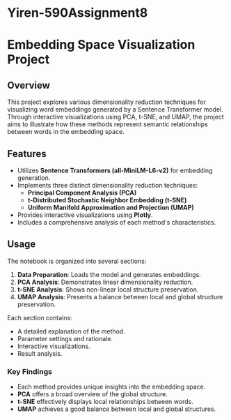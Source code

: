 # Yiren-590Assignment8
# Embedding Space Visualization Project

## Overview
This project explores various dimensionality reduction techniques for visualizing word embeddings generated by a Sentence Transformer model. Through interactive visualizations using PCA, t-SNE, and UMAP, the project aims to illustrate how these methods represent semantic relationships between words in the embedding space.

## Features
- Utilizes **Sentence Transformers (all-MiniLM-L6-v2)** for embedding generation.
- Implements three distinct dimensionality reduction techniques:
  - **Principal Component Analysis (PCA)**
  - **t-Distributed Stochastic Neighbor Embedding (t-SNE)**
  - **Uniform Manifold Approximation and Projection (UMAP)**
- Provides interactive visualizations using **Plotly**.
- Includes a comprehensive analysis of each method's characteristics.

## Usage
The notebook is organized into several sections:
1. **Data Preparation**: Loads the model and generates embeddings.
2. **PCA Analysis**: Demonstrates linear dimensionality reduction.
3. **t-SNE Analysis**: Shows non-linear local structure preservation.
4. **UMAP Analysis**: Presents a balance between local and global structure preservation.

Each section contains:
- A detailed explanation of the method.
- Parameter settings and rationale.
- Interactive visualizations.
- Result analysis.

### Key Findings
- Each method provides unique insights into the embedding space.
- **PCA** offers a broad overview of the global structure.
- **t-SNE** effectively displays local relationships between words.
- **UMAP** achieves a good balance between local and global structures.

